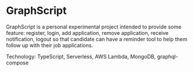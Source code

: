 # GraphScript

GraphScript is a personal experimental project intended to provide some feature: register, login, add application, remove application, receive notification, logout so that candidate can have a reminder tool to help them follow up with their job applications.

Technology: TypeScript, Serverless, AWS Lambda, MongoDB, graphql-compose
